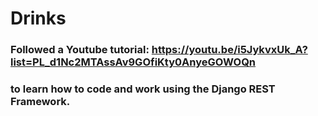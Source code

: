 # Drinks

### Followed a Youtube tutorial: https://youtu.be/i5JykvxUk_A?list=PL_d1Nc2MTAssAv9GOfiKty0AnyeGOWOQn 
### to learn how to code and work using the Django REST Framework.
